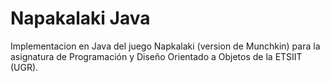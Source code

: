 Napakalaki Java
===============

Implementacion en Java del juego Napkalaki (version de Munchkin) para la asignatura de Programación y Diseño Orientado a Objetos de la ETSIIT (UGR).
